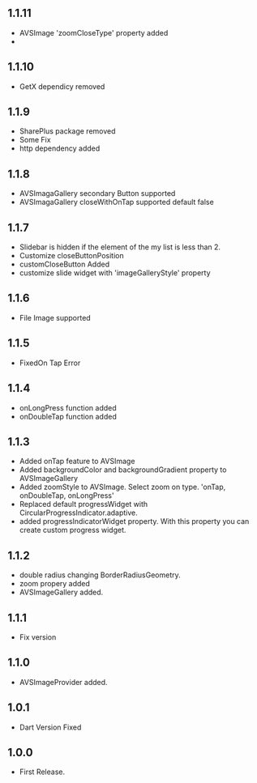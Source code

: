 ## 1.1.11

- AVSImage 'zoomCloseType' property added
- 

## 1.1.10

- GetX dependicy removed
  
## 1.1.9

- SharePlus package removed 
- Some Fix
- http dependency added

## 1.1.8

- AVSImagaGallery secondary Button supported
- AVSImagaGallery  closeWithOnTap supported default false

## 1.1.7

- Slidebar is hidden if the element of the my list is less than 2.
- Customize closeButtonPosition
- customCloseButton Added
- customize slide widget with 'imageGalleryStyle' property

## 1.1.6

- File Image supported

## 1.1.5

- FixedOn Tap Error

## 1.1.4

- onLongPress function added
- onDoubleTap function added

## 1.1.3

- Added onTap feature to AVSImage
- Added backgroundColor and backgroundGradient property to AVSImageGallery
- Added zoomStyle to AVSImage. Select zoom on type. 'onTap, onDoubleTap, onLongPress'
- Replaced default progressWidget with CircularProgressIndicator.adaptive.
- added progressIndicatorWidget property. With this property you can create custom progress widget.

## 1.1.2

- double radius changing BorderRadiusGeometry.
- zoom propery added
- AVSImageGallery added.

## 1.1.1

* Fix version

## 1.1.0

* AVSImageProvider added.

## 1.0.1

* Dart Version Fixed

## 1.0.0

* First Release.
